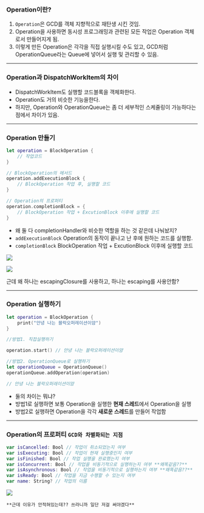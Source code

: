 ### Operation이란?

1. `Operation`은 GCD를 객체 지향적으로 재탄생 시킨 것임.
2. Operation을 사용하면 동시성 프로그래밍과 관련된 모든 작업은 Operation 객체로서 만들어지게 됨.
3. 이렇게 만든 Operation은 각각을 직접 실행시킬 수도 있고, GCD처럼 OperationQueue라는 Queue에 넣어서 실행 및 관리할 수 있음.

---

### Operation과 DispatchWorkItem의 차이

- DispatchWorkItem도 실행할 코드블록을 객체화한다.
- Operation도 거의 비슷한 기능을한다.
- 하지만, Operation와 OperationQueue는 
좀 더 세부적인 스케쥴링이 가능하다는 점에서 차이가 있음.

---

### Operation 만들기

```swift
let operation = BlockOperation {
    // 작업코드
}

// BlockOperation의 메서드
operation.addExecutionBlock {
    // BlockOperation 작업 후, 실행할 코드
}

// Operation의 프로퍼티
operation.completionBlock = {
    // BlockOperation 작업 + ExcutionBlock 이후에 실행할 코드
}
```

- 왜 둘 다 completionHandler와 비슷한 역할을 하는 것 같은데 나눠놨지?
- `addExecutionBlock`
Operation의 동작이 끝나고 난 후에 원하는 코드를 실행함.
- `completionBlock`
BlockOperation 작업 + ExcutionBlock 이후에 실행할 코드

![](https://hackmd.io/_uploads/SyQDJ4UU3.png)

![](https://hackmd.io/_uploads/Skl_148L2.png)


근데 왜 하나는 escapingClosure를 사용하고, 하나는 escaping를 사용안함?

---

### Operation 실행하기

```swift
let operation = BlockOperation {
    print("안녕 나는 블락오퍼레이션이얌")
}

//방법1. 직접실행하기

operation.start() // 안녕 나는 블락오퍼레이션이얌

//방법2. OperationQueue로 실행하기
let operationQueue = OperationQueue()
operationQueue.addOperation(operation)

// 안녕 나는 블락오퍼레이션이얌
```

- 둘의 차이는 뭐냐?
- 방법1로 실행하면 보통 Operation을 실행한 **현재 스레드**에서 Operation을 실행
- 방법2로 실행하면 Operation을 각각 **새로운 스레드**를 만들어 작업함

---

### Operation의 프로퍼티 `GCD와 차별화되는 지점`

```swift
var isCancelled: Bool // 작업이 취소되었는지 여부
var isExecuting: Bool // 작업이 현재 실행중인지 여부
var isFinished: Bool // 작업 실행을 완료했는지 여부
var isConcurrent: Bool // 작업을 비동기적으로 실행하는지 여부 **왜똑같음??**
var isAsynchronous: Bool // 작업을 비동기적으로 실행하는지 여부 **왜똑같음??**
var isReady: Bool // 작업을 지금 수행할 수 있는지 여부
var name: String? // 작업의 이름
```

![](https://hackmd.io/_uploads/Skxi14I82.png)

`**근데 이유가 안적혀있는데?? 쓰라니까 일단 저걸 써야겠다**`
